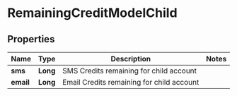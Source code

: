 
# RemainingCreditModelChild

## Properties
Name | Type | Description | Notes
------------ | ------------- | ------------- | -------------
**sms** | **Long** | SMS Credits remaining for child account | 
**email** | **Long** | Email Credits remaining for child account | 



